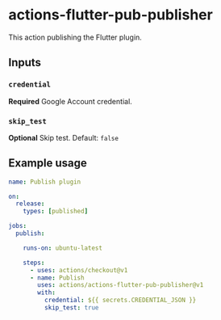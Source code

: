 # actions-flutter-pub-publisher

This action publishing the Flutter plugin.

## Inputs

### `credential`

**Required** Google Account credential.

### `skip_test`

**Optional** Skip test. Default: `false`

## Example usage

```yaml
name: Publish plugin

on:
  release:
    types: [published]

jobs:
  publish:

    runs-on: ubuntu-latest

    steps:
      - uses: actions/checkout@v1
      - name: Publish
        uses: actions/actions-flutter-pub-publisher@v1
        with:
          credential: ${{ secrets.CREDENTIAL_JSON }}
          skip_test: true
```
